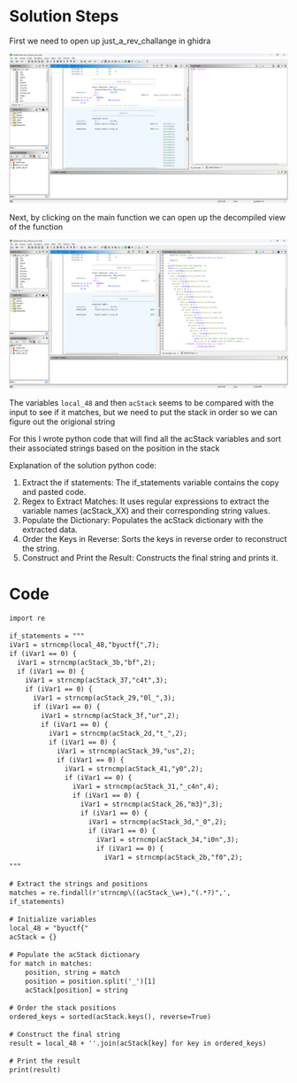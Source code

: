 # Solution Steps
First we need to open up just_a_rev_challange in ghidra

![ELF file open in ghidra](image.png)

Next, by clicking on the main function we can open up the decompiled view of the function

![Decompiled view of main function](image-1.png)

The variables `local_48` and then `acStack` seems to be compared with the input to see if it matches, but we need to put the stack in order so we can figure out the origional string

For this I wrote python code that will find all the acStack variables and sort their associated strings based on the position in the stack

Explanation of the solution python code:
1. Extract the if statements: The if_statements variable contains the copy and pasted code.
2. Regex to Extract Matches: It uses regular expressions to extract the variable names (acStack_XX) and their corresponding string values.
3. Populate the Dictionary: Populates the acStack dictionary with the extracted data.
4. Order the Keys in Reverse: Sorts the keys in reverse order to reconstruct the string.
5. Construct and Print the Result: Constructs the final string and prints it.

# Code
```
import re

if_statements = """
iVar1 = strncmp(local_48,"byuctf{",7);
if (iVar1 == 0) {
  iVar1 = strncmp(acStack_3b,"bf",2);
  if (iVar1 == 0) {
    iVar1 = strncmp(acStack_37,"c4t",3);
    if (iVar1 == 0) {
      iVar1 = strncmp(acStack_29,"0l_",3);
      if (iVar1 == 0) {
        iVar1 = strncmp(acStack_3f,"ur",2);
        if (iVar1 == 0) {
          iVar1 = strncmp(acStack_2d,"t_",2);
          if (iVar1 == 0) {
            iVar1 = strncmp(acStack_39,"us",2);
            if (iVar1 == 0) {
              iVar1 = strncmp(acStack_41,"y0",2);
              if (iVar1 == 0) {
                iVar1 = strncmp(acStack_31,"_c4n",4);
                if (iVar1 == 0) {
                  iVar1 = strncmp(acStack_26,"m3}",3);
                  if (iVar1 == 0) {
                    iVar1 = strncmp(acStack_3d,"_0",2);
                    if (iVar1 == 0) {
                      iVar1 = strncmp(acStack_34,"i0n",3);
                      if (iVar1 == 0) {
                        iVar1 = strncmp(acStack_2b,"f0",2);
"""

# Extract the strings and positions
matches = re.findall(r'strncmp\((acStack_\w+),"(.*?)",', if_statements)

# Initialize variables
local_48 = "byuctf{"
acStack = {}

# Populate the acStack dictionary
for match in matches:
    position, string = match
    position = position.split('_')[1]
    acStack[position] = string

# Order the stack positions
ordered_keys = sorted(acStack.keys(), reverse=True)

# Construct the final string
result = local_48 + ''.join(acStack[key] for key in ordered_keys)

# Print the result
print(result)
```